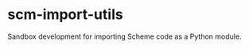 scm-import-utils
================

Sandbox development for importing Scheme code as a Python module.
